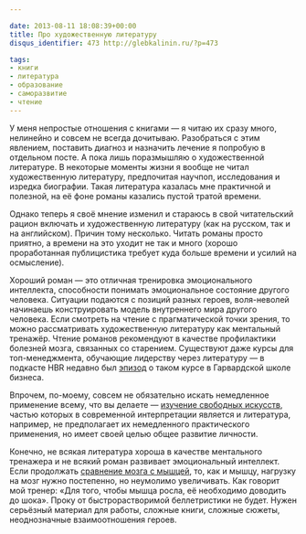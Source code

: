 ```yaml
---

date: 2013-08-11 18:08:39+00:00
title: Про художественную литературу
disqus_identifier: 473 http://glebkalinin.ru/?p=473

tags:
- книги
- литература
- образование
- саморазвитие
- чтение
---
```


У меня непростые отношения с книгами — я читаю их сразу много, нелинейно и совсем не всегда дочитываю. Разобраться с этим явлением, поставить диагноз и назначить лечение я попробую в отдельном посте. А пока лишь поразмышляю о художественной литературе. В некоторые моменты жизни я вообще не читал художественную литературу, предпочитая научпоп, исследования и изредка биографии. Такая литература казалась мне практичной и полезной, на её фоне романы казались пустой тратой времени.

Однако теперь я своё мнение изменил и стараюсь в свой читательский рацион включать и художественную литературу (как на русском, так и на английском). Причин тому несколько. Читать романы просто приятно, а времени на это уходит не так и много (хорошо проработанная публицистика требует куда больше времени и усилий на осмысление). 

Хороший роман — это отличная тренировка эмоционального интеллекта, способности понимать эмоциональное состояние другого человека. Ситуации подаются с позиций разных героев, воля-неволей начинаешь конструировать модель внутреннего мира другого человека. Если смотреть на чтение с прагматической точки зрения, то можно рассматривать художественную литературу как ментальный тренажёр. Чтение романов рекомендуют в качестве профилактики болезней мозга, связанных со старением. Существуют даже курсы для топ-менеджмента, обучающие лидерству через литературу — в подкасте HBR недавно был [эпизод](http://blogs.hbr.org/ideacast/2013/06/read-fiction-and-be-a-better-l.html) о таком курсе в Гарвардской школе бизнеса.

Впрочем, по-моему, совсем не обязательно искать немедленное применение всему, что вы делаете — [изучение свободных искусств](http://en.wikipedia.org/wiki/Liberal_arts_education), частью которых в современной интерпретации является и литература, например, не предполагает их немедленного практического применения, но имеет своей целью общее развитие личности.

Конечно, не всякая литература хороша в качестве ментального тренажера и не всякий роман развивает эмоциональный интеллект. Если продолжать [сравнение мозга с мышцей](http://glebkalinin.ru/on-mental-muscles/), то, как и мышцу, нагрузку на мозг нужно постепенно, но неумолимо увеличивать. Как говорит мой тренер: «Для того, чтобы мышца росла, её необходимо доводить до шока». Проку от быстрорастворимой беллетристики не будет. Нужен серьёзный материал для работы, сложные книги, сложные сюжеты, неоднозначные взаимоотношения героев.
